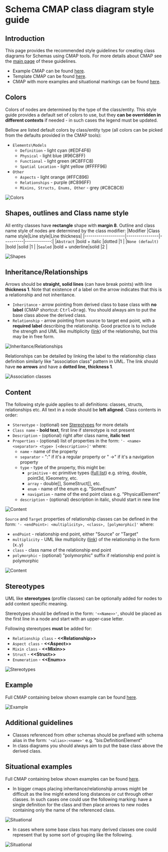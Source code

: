 # **Schema CMAP class diagram style guide**

## **Introduction**
This page provides the recommended style guidelines for creating class diagrams for Schemas using CMAP tools. For more details about CMAP see the [main page](schema-cmap-style-guide) of these guidelines.

- Example CMAP can be found [here](cmap-example\example-class.cmap).
- Template CMAP can be found [here](cmap-example\template-class.cmap).
- CMAP with more examples and situational markings can be found [here](cmap-example\situational-markings.cmap).

## **Colors**
Colors of nodes are determined by the type of the class/entity. This style guide provides a default set of colors to use, but they **can be overridden in different contexts** if needed - in such cases the legend must be updated.

Bellow are listed default colors by class/entity type (all colors can be picked from the defaults provided in the CMAP tools):
- `Elements\Models`
  - `Definition` - light cyan (#EDF4F6)
  - `Physical` - light blue (#96C8FF)
  - `Functional` - light green (#C8FFC8)
  - `Spatial Location` - light yellow (#FFFF96)
- `Other`
  - `Aspects` - light orange (#FFC896)
  - `Relationships` - purple (#C896FF)
  - `Mixins, Structs, Enums, Other` - grey (#C8C8C8)

![Colors](cmap-example\media\class\colors.png)

## **Shapes, outlines and Class name style**
All entity classes have **rectangle** shape with **margin 8**.
Outline and class name style of nodes are determined by the class modifier:
|Modifier            |Class name style|Line style|Line thickness|
|--------------------|----------------|----------|-------------:|
|`Abstract`          |bold + italic   |dotted    |1             |
|`None (default)`    |bold            |solid     |1             |
|`Sealed`            |bold + underline|solid     |2             |

![Shapes](cmap-example\media\class\shapes.png)

## **Inheritance/Relationships**
Arrows should be **straight, solid lines** (can have break points) with line **thickness 1**. Note that existence of a label on the arrow indicates that this is a relationship and not inheritance.
- `Inheritance` - arrow pointing from derived class to base class with **no label** (CMAP shortcut: <kbd>Ctrl</kbd>+<kbd>Drag</kbd>). You should always aim to put the base class above the derived class.
- `Relationship` - arrow pointing from source to target end point, with a **required label** describing the relationship. Good practice is to include the strength and UML like multiplicity ([link](https://www.uml-diagrams.org/multiplicity.html)) of the relationship, but this may be in free form.

![Inheritance/Relationships](cmap-example\media\class\relationships.png)

Relationships can be detailed by linking the label to the relationship class definition similarly like "association class" pattern in UML. The link should have **no arrows** and have a **dotted line, thickness 1**.

![Association classes](cmap-example\media\class\relationships-details.png)

## **Content**
The following style guide applies to all definitions: classes, structs, relationships etc. All text in a node should be **left aligned**.
Class contents in order:
- `Stereotype` - (optional) see [Stereotypes](#stereotypes) for more details
- `Class name` - **bold text**, first line if stereotype is not present
- `Description` - (optional) right after class name, **italic text**
- `Properties` - (optional) list of properties in the form: `'- <name><separator> <type> [<description>]'` where:
  - `name` - name of the property
  - `separator` - ":" if it's a regular property or " ->" if it's a navigation property
  - `type` - type of the property, this might be:
    - `primitive` - ec primitive types ([full list](https://imodeljs.github.io/iModelJs-docs-output/bis/ec/primitive-types/)) e.g. string, double, point3d, IGeometry, etc.
    - `array` - double[], SomeStruct[], etc.
    - `enum` - name of the enum e.g. "SomeEnum"
    - `navigation` - name of the end point class e.g. "PhysicalElement"
  - `description` - (optional) description in italic, should start in new line

![Content](cmap-example\media\class\content-elements.png)

`Source` and `Target` properties of relationship classes can be defined in the form: `'- <endPoint>: <multiplicity>, <class>, [polymorphic]'` where:
- `endPoint` - relationship end point, either "Source" or "Target"
- `multiplicity` - UML like multiplicity ([link](https://www.uml-diagrams.org/multiplicity.html)) of the relationship in the form (x..y)
- `class` - class name of the relationship end point
- `polymorphic` - (optional) "polymorphic" suffix if relationship end point is polymorphic

![Content](cmap-example\media\class\content-relationships.png)

## **Stereotypes**

UML like **stereotypes** (profile classes) can be optionally added for nodes to add context specific meaning.

Stereotypes should be defined in the form: `'<<Name>>'`, should be placed as the first line in a node and start with an upper-case letter.

Following stereotypes **must** be added for:
- `Relationship class` - **&lt;&lt;Relationship>>**
- `Aspect class` - **&lt;&lt;Aspect>>**
- `Mixin class` - **&lt;&lt;Mixin>>**
- `Struct` - **&lt;&lt;Struct>>**
- `Enumeration` - **&lt;&lt;Enum>>**

![Stereotypes](cmap-example\media\class\stereotypes.png)

## **Example**
Full CMAP containing below shown example can be found [here](cmap-example\example-class.cmap).

![Example](cmap-example\media\class\example.png)

## **Additional guidelines**
- Classes referenced from other schemas should be prefixed with schema alias in the form: `'<alias>:<name>'` e.g. "bis:DefinitionElement"
- In class diagrams you should always aim to put the base class above the derived class.

## **Situational examples**
Full CMAP containing below shown examples can be found [here](cmap-example\situational-markings.cmap).

- In bigger cmaps placing inheritance/relationship arrows might be
difficult as the line might extend long distances or cut through other classes.
In such cases one could use the following marking:
have a single definition for the class and then place arrows to new nodes
containing only the name of the referenced class.

![Situational](cmap-example\media\class\situational-gaps.png)

- In cases where some base class has many derived classes one could represent that by
some sort of grouping like the following.

![Situational](cmap-example\media\class\situational-inheritance.png)